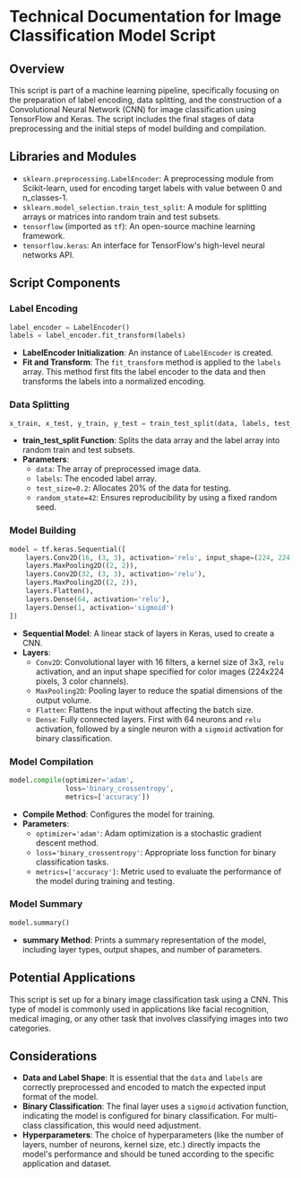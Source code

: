 # Technical Documentation for Image Classification Model Script

## Overview
This script is part of a machine learning pipeline, specifically focusing on the preparation of label encoding, data splitting, and the construction of a Convolutional Neural Network (CNN) for image classification using TensorFlow and Keras. The script includes the final stages of data preprocessing and the initial steps of model building and compilation.

## Libraries and Modules
- `sklearn.preprocessing.LabelEncoder`: A preprocessing module from Scikit-learn, used for encoding target labels with value between 0 and n_classes-1.
- `sklearn.model_selection.train_test_split`: A module for splitting arrays or matrices into random train and test subsets.
- `tensorflow` (imported as `tf`): An open-source machine learning framework.
- `tensorflow.keras`: An interface for TensorFlow's high-level neural networks API.

## Script Components

### Label Encoding
```python
label_encoder = LabelEncoder()
labels = label_encoder.fit_transform(labels)
```
- **LabelEncoder Initialization**: An instance of `LabelEncoder` is created.
- **Fit and Transform**: The `fit_transform` method is applied to the `labels` array. This method first fits the label encoder to the data and then transforms the labels into a normalized encoding.

### Data Splitting
```python
x_train, x_test, y_train, y_test = train_test_split(data, labels, test_size=0.2, random_state=42)
```
- **train_test_split Function**: Splits the data array and the label array into random train and test subsets.
- **Parameters**:
  - `data`: The array of preprocessed image data.
  - `labels`: The encoded label array.
  - `test_size=0.2`: Allocates 20% of the data for testing.
  - `random_state=42`: Ensures reproducibility by using a fixed random seed.

### Model Building
```python
model = tf.keras.Sequential([
    layers.Conv2D(16, (3, 3), activation='relu', input_shape=(224, 224, 3)),
    layers.MaxPooling2D((2, 2)),
    layers.Conv2D(32, (3, 3), activation='relu'),
    layers.MaxPooling2D((2, 2)),
    layers.Flatten(),
    layers.Dense(64, activation='relu'),
    layers.Dense(1, activation='sigmoid')
])
```
- **Sequential Model**: A linear stack of layers in Keras, used to create a CNN.
- **Layers**:
  - `Conv2D`: Convolutional layer with 16 filters, a kernel size of 3x3, `relu` activation, and an input shape specified for color images (224x224 pixels, 3 color channels).
  - `MaxPooling2D`: Pooling layer to reduce the spatial dimensions of the output volume.
  - `Flatten`: Flattens the input without affecting the batch size.
  - `Dense`: Fully connected layers. First with 64 neurons and `relu` activation, followed by a single neuron with a `sigmoid` activation for binary classification.

### Model Compilation
```python
model.compile(optimizer='adam',
              loss='binary_crossentropy',
              metrics=['accuracy'])
```
- **Compile Method**: Configures the model for training.
- **Parameters**:
  - `optimizer='adam'`: Adam optimization is a stochastic gradient descent method.
  - `loss='binary_crossentropy'`: Appropriate loss function for binary classification tasks.
  - `metrics=['accuracy']`: Metric used to evaluate the performance of the model during training and testing.

### Model Summary
```python
model.summary()
```
- **summary Method**: Prints a summary representation of the model, including layer types, output shapes, and number of parameters.

## Potential Applications
This script is set up for a binary image classification task using a CNN. This type of model is commonly used in applications like facial recognition, medical imaging, or any other task that involves classifying images into two categories.

## Considerations
- **Data and Label Shape**: It is essential that the `data` and `labels` are correctly preprocessed and encoded to match the expected input format of the model.
- **Binary Classification**: The final layer uses a `sigmoid` activation function, indicating the model is configured for binary classification. For multi-class classification, this would need adjustment.
- **Hyperparameters**: The choice of hyperparameters (like the number of layers, number of neurons, kernel size, etc.) directly impacts the model's performance and should be tuned according to the specific application and dataset.
